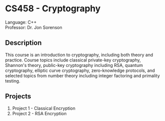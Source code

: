 # CS458 - Cryptography

Language: C++\
Professor: Dr. Jon Sorenson

## Description

This course is an introduction to cryptography, including both theory and practice. Course topics include classical private-key cryptography, Shannon's theory, public-key cryptography including RSA, quantum cryptography, elliptic curve cryptography, zero-knowledge protocols, and selected topics from number theory including integer factoring and primality testing.

## Projects

1. Project 1 - Classical Encryption
2. Project 2 - RSA Encryption
